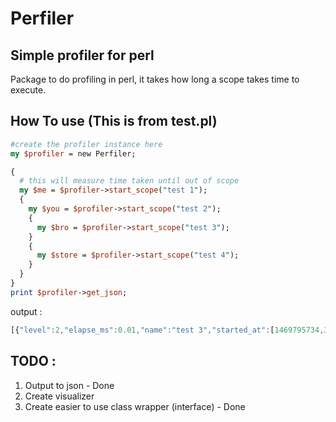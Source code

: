# Perfiler
## Simple profiler for perl

Package to do profiling in perl, it takes how long a scope takes time to execute.

## How To use (This is from test.pl)
```perl
#create the profiler instance here
my $profiler = new Perfiler;

{
  # this will measure time taken until out of scope
  my $me = $profiler->start_scope("test 1");
  {
    my $you = $profiler->start_scope("test 2");
    {
      my $bro = $profiler->start_scope("test 3");
    }
    {
      my $store = $profiler->start_scope("test 4");
    }
  }
}
print $profiler->get_json;
```
output :
```javascript
[{"level":2,"elapse_ms":0.01,"name":"test 3","started_at":[1469795734,394348]},{"level":1,"elapse_ms":0.048,"name":"test 2","started_at":[1469795734,394341]},{"level":0,"elapse_ms":0.074,"started_at":[1469795734,394328],"name":"test 1"},{"level":2,"elapse_ms":0.029,"started_at":[1469795734,394384],"name":"test 4"}]
```
## TODO :
1. Output to json - Done
2. Create visualizer
3. Create easier to use class wrapper (interface) - Done
